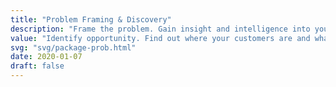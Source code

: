 ```yaml
---
title: "Problem Framing & Discovery"
description: "Frame the problem. Gain insight and intelligence into your current or prospective customers and figure out where to go next."
value: "Identify opportunity. Find out where your customers are and what they want."
svg: "svg/package-prob.html"
date: 2020-01-07
draft: false
---
```



